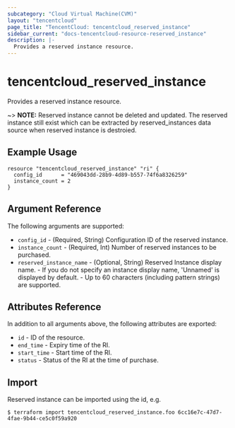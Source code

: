 ```yaml
---
subcategory: "Cloud Virtual Machine(CVM)"
layout: "tencentcloud"
page_title: "TencentCloud: tencentcloud_reserved_instance"
sidebar_current: "docs-tencentcloud-resource-reserved_instance"
description: |-
  Provides a reserved instance resource.
---
```


# tencentcloud_reserved_instance

Provides a reserved instance resource.

~> **NOTE:** Reserved instance cannot be deleted and updated. The reserved instance still exist which can be extracted by reserved_instances data source when reserved instance is destroied.

## Example Usage

```hcl
resource "tencentcloud_reserved_instance" "ri" {
  config_id      = "469043dd-28b9-4d89-b557-74f6a8326259"
  instance_count = 2
}
```

## Argument Reference

The following arguments are supported:

* `config_id` - (Required, String) Configuration ID of the reserved instance.
* `instance_count` - (Required, Int) Number of reserved instances to be purchased.
* `reserved_instance_name` - (Optional, String) Reserved Instance display name.
				- If you do not specify an instance display name, 'Unnamed' is displayed by default.
				- Up to 60 characters (including pattern strings) are supported.

## Attributes Reference

In addition to all arguments above, the following attributes are exported:

* `id` - ID of the resource.
* `end_time` - Expiry time of the RI.
* `start_time` - Start time of the RI.
* `status` - Status of the RI at the time of purchase.


## Import

Reserved instance can be imported using the id, e.g.

```
$ terraform import tencentcloud_reserved_instance.foo 6cc16e7c-47d7-4fae-9b44-ce5c0f59a920
```

